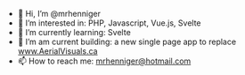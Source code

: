 - 👋 Hi, I’m @mrhenniger
- 👀 I’m interested in:  PHP, Javascript, Vue.js, Svelte
- 🌱 I’m currently learning:  Svelte
- 💞️ I’m am current building:  a new single page app to replace www.AerialVisuals.ca 
- 📫 How to reach me:  mrhenniger@hotmail.com

<!---
mrhenniger/mrhenniger is a ✨ special ✨ repository because its `README.md` (this file) appears on your GitHub profile.
You can click the Preview link to take a look at your changes.
--->
